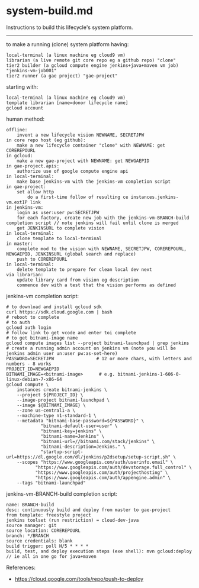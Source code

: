 # system-build.md

Instructions to build this lifecycle's system platform.

---

to make a running (clone) system platform having:

    local-terminal (a linux machine eg cloud9 vm)
    librarian (a live remote git core repo eg a github repo) "clone"
    tier2 builder (a gcloud compute engine jenkins+java+maven vm job) "jenkins-vm-job001"
    tier2 runner (a gae project) "gae-project"

    
starting with:

    local-terminal (a linux machine eg cloud9 vm)
    template librarian [name=donor lifecycle name]
    gcloud account

    
human method:

    offline:
        invent a new lifecycle vision NEWNAME, SECRETJPW
    in core repo host (eg github):
        make a new lifecycle container "clone" with NEWNAME: get COREREPOURL
    in gcloud:
        make a new gae-project with NEWNAME: get NEWGAEPID
    in gae-project.apis:
        authorize use of google compute engine api
    in local-terminal:
        make base jenkins-vm with the jenkins-vm completion script
    in gae-project:
        set allow http
            do a first-time follow of resulting ce instances.jenkins-vm.extIP link
    in jenkins-vm:
        login as user:user pw:SECRETJPW
        for each factory, create new job with the jenkins-vm-BRANCH-build completion script // note jenkins will fail until clone is merged
        get JENKINSURL to complete vision
    in local-terminal:
        clone template to local-terminal
    in master:
        complete mod to the vision with NEWNAME, SECRETJPW, COREREPOURL, NEWGAEPID, JENKINSURL (global search and replace)
        push to COREREPOURL
    in local-terminal:
        delete template to prepare for clean local dev next
    via librarian:
        update library card from vision eg description
        commence dev with a test that the vision performs as defined


jenkins-vm completion script:

    # to download and install gcloud sdk
    curl https://sdk.cloud.google.com | bash
    # reboot to complete
    # to auth
    gcloud auth login
    # follow link to get vcode and enter toi complete
    # to get bitnami-image name
    gcloud compute images list --project bitnami-launchpad | grep jenkins
    # create a running admin account on jenkins vm (note you will be jenkins admin user un:user pw:as-set-here) 
    PASSWORD=SECRETJPW                # 12 or more chars, with letters and numbers - 8 works
    PROJECT_ID=NEWGAEPID
    BITNAMI_IMAGE=<bitnami-image>      # e.g. bitnami-jenkins-1-606-0-linux-debian-7-x86-64
    gcloud compute \
        instances create bitnami-jenkins \
        --project ${PROJECT_ID} \
        --image-project bitnami-launchpad \
        --image ${BITNAMI_IMAGE} \
        --zone us-central1-a \
        --machine-type n1-standard-1 \
        --metadata "bitnami-base-password=${PASSWORD}" \
                 "bitnami-default-user=user" \
                 "bitnami-key=jenkins" \
                 "bitnami-name=Jenkins" \
                 "bitnami-url=//bitnami.com/stack/jenkins" \
                 "bitnami-description=Jenkins." \
                 "startup-script-url=https://dl.google.com/dl/jenkins/p2dsetup/setup-script.sh" \
        --scopes "https://www.googleapis.com/auth/userinfo.email" \
               "https://www.googleapis.com/auth/devstorage.full_control" \
               "https://www.googleapis.com/auth/projecthosting" \
               "https://www.googleapis.com/auth/appengine.admin" \
        --tags "bitnami-launchpad"


jenkins-vm-BRANCH-build completion script:

    name: BRANCH-build
    desc: continuously build and deploy from master to gae-project
    from template: freestyle project
    jenkins toolset (run restriction) = cloud-dev-java
    source manager: git
    source location: COREREPOURL
    branch: */BRANCH
    source credentials: blank
    build trigger: poll H/5 * * * *
    build, test, and deploy execution steps (exe shell): mvn gcloud:deploy // ie all in one go for java+maven
  	

References:

* https://cloud.google.com/tools/repo/push-to-deploy


